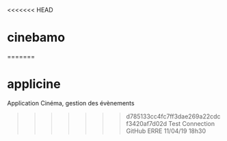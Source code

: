<<<<<<< HEAD
# cinebamo
=======
# applicine
Application Cinéma, gestion des évènements
>>>>>>> d785133cc4fc7ff3dae269a22cdcf3420af7d02d
Test Connection GitHub ERRE 11/04/19 18h30
